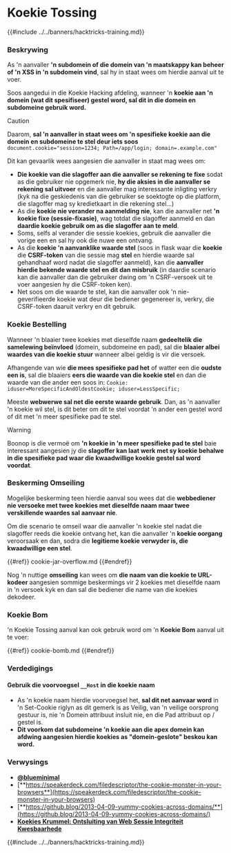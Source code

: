 # Koekie Tossing

{{#include ../../banners/hacktricks-training.md}}

### Beskrywing

As 'n aanvaller **'n subdomein of die domein van 'n maatskappy kan beheer of 'n XSS in 'n subdomein vind**, sal hy in staat wees om hierdie aanval uit te voer.

Soos aangedui in die Koekie Hacking afdeling, wanneer 'n **koekie aan 'n domein (wat dit spesifiseer) gestel word, sal dit in die domein en subdomeine gebruik word.**

> [!CAUTION]
> Daarom, **sal 'n aanvaller in staat wees om 'n spesifieke koekie aan die domein en subdomeine te stel deur iets soos** `document.cookie="session=1234; Path=/app/login; domain=.example.com"`

Dit kan gevaarlik wees aangesien die aanvaller in staat mag wees om:

- **Die koekie van die slagoffer aan die aanvaller se rekening te fixe** sodat as die gebruiker nie opgemerk nie, **hy die aksies in die aanvaller se rekening sal uitvoer** en die aanvaller mag interessante inligting verkry (kyk na die geskiedenis van die gebruiker se soektogte op die platform, die slagoffer mag sy kredietkaart in die rekening stel...)
- As die **koekie nie verander na aanmelding nie**, kan die aanvaller net **'n koekie fixe (sessie-fixasie)**, wag totdat die slagoffer aanmeld en dan **daardie koekie gebruik om as die slagoffer aan te meld**.
- Soms, selfs al verander die sessie koekies, gebruik die aanvaller die vorige een en sal hy ook die nuwe een ontvang.
- As die **koekie 'n aanvanklike waarde stel** (soos in flask waar die **koekie** die **CSRF-token** van die sessie mag **stel** en hierdie waarde sal gehandhaaf word nadat die slagoffer aanmeld), kan die **aanvaller hierdie bekende waarde stel en dit dan misbruik** (in daardie scenario kan die aanvaller dan die gebruiker dwing om 'n CSRF-versoek uit te voer aangesien hy die CSRF-token ken).
- Net soos om die waarde te stel, kan die aanvaller ook 'n nie-geverifieerde koekie wat deur die bediener gegenereer is, verkry, die CSRF-token daaruit verkry en dit gebruik.

### Koekie Bestelling

Wanneer 'n blaaier twee koekies met dieselfde naam **gedeeltelik die samelewing beïnvloed** (domein, subdomeine en pad), sal die **blaaier albei waardes van die koekie stuur** wanneer albei geldig is vir die versoek.

Afhangende van wie **die mees spesifieke pad het** of watter een die **oudste een is**, sal die blaaiers **eers die waarde van die koekie stel** en dan die waarde van die ander een soos in: `Cookie: iduser=MoreSpecificAndOldestCookie; iduser=LessSpecific;`

Meeste **webwerwe sal net die eerste waarde gebruik**. Dan, as 'n aanvaller 'n koekie wil stel, is dit beter om dit te stel voordat 'n ander een gestel word of dit met 'n meer spesifieke pad te stel.

> [!WARNING]
> Boonop is die vermoë om **'n koekie in 'n meer spesifieke pad te stel** baie interessant aangesien jy die **slagoffer kan laat werk met sy koekie behalwe in die spesifieke pad waar die kwaadwillige koekie gestel sal word voordat**.

### Beskerming Omseiling

Mogelijke beskerming teen hierdie aanval sou wees dat die **webbediener nie versoeke met twee koekies met dieselfde naam maar twee verskillende waardes sal aanvaar nie**.

Om die scenario te omseil waar die aanvaller 'n koekie stel nadat die slagoffer reeds die koekie ontvang het, kan die aanvaller 'n **koekie oorgang** veroorsaak en dan, sodra die **legitieme koekie verwyder is, die kwaadwillige een stel**.

{{#ref}}
cookie-jar-overflow.md
{{#endref}}

Nog 'n nuttige **omseiling** kan wees om **die naam van die koekie te URL-kodeer** aangesien sommige beskermings vir 2 koekies met dieselfde naam in 'n versoek kyk en dan sal die bediener die name van die koekies dekodeer.

### Koekie Bom

'n Koekie Tossing aanval kan ook gebruik word om 'n **Koekie Bom** aanval uit te voer:

{{#ref}}
cookie-bomb.md
{{#endref}}

### Verdedigings

#### **Gebruik die voorvoegsel `__Host` in die koekie naam**

- As 'n koekie naam hierdie voorvoegsel het, **sal dit net aanvaar word** in 'n Set-Cookie riglyn as dit gemerk is as Veilig, van 'n veilige oorsprong gestuur is, nie 'n Domein attribuut insluit nie, en die Pad attribuut op / gestel is.
- **Dit voorkom dat subdomeine 'n koekie aan die apex domein kan afdwing aangesien hierdie koekies as "domein-geslote" beskou kan word.**

### Verwysings

- [**@blueminimal**](https://twitter.com/blueminimal)
- [**https://speakerdeck.com/filedescriptor/the-cookie-monster-in-your-browsers**](https://speakerdeck.com/filedescriptor/the-cookie-monster-in-your-browsers)
- [**https://github.blog/2013-04-09-yummy-cookies-across-domains/**](https://github.blog/2013-04-09-yummy-cookies-across-domains/)
- [**Koekies Krummel: Ontsluiting van Web Sessie Integriteit Kwesbaarhede**](https://www.youtube.com/watch?v=F_wAzF4a7Xg)

{{#include ../../banners/hacktricks-training.md}}

